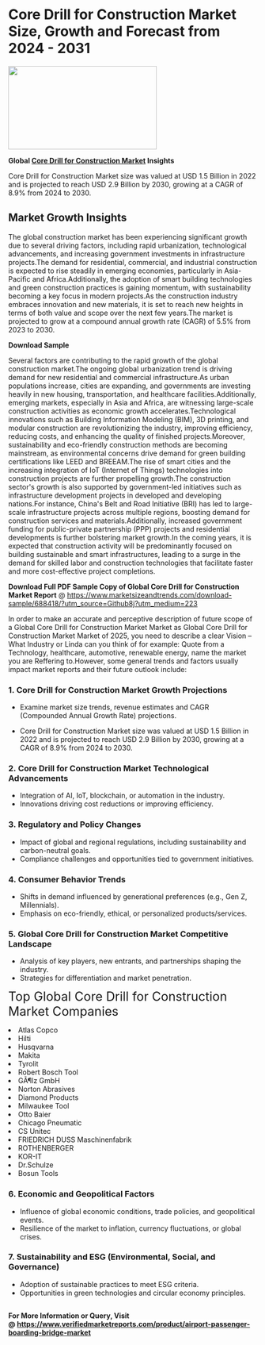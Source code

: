 <H1>Core Drill for Construction Market Size, Growth and Forecast from 2024 - 2031</H1><img class="aligncenter size-medium wp-image-584254" src="https://thirdeyenews.in/wp-content/uploads/2024/09/Global-Market-Research-300x168.jpeg" alt="" width="300" height="168" /><p><strong>Global&nbsp;<a href="https://www.marketsizeandtrends.com/download-sample/688418/?utm_source=Github8j?utm_medium=223">Core Drill for Construction Market</a> Insights</strong></p><p>Core Drill for Construction Market size was valued at USD 1.5 Billion in 2022 and is projected to reach USD 2.9 Billion by 2030, growing at a CAGR of 8.9% from 2024 to 2030.</p><p><h2>Market Growth Insights</h2> <p>The global construction market has been experiencing significant growth due to several driving factors, including rapid urbanization, technological advancements, and increasing government investments in infrastructure projects.The demand for residential, commercial, and industrial construction is expected to rise steadily in emerging economies, particularly in Asia-Pacific and Africa.Additionally, the adoption of smart building technologies and green construction practices is gaining momentum, with sustainability becoming a key focus in modern projects.As the construction industry embraces innovation and new materials, it is set to reach new heights in terms of both value and scope over the next few years.The market is projected to grow at a compound annual growth rate (CAGR) of 5.5% from 2023 to 2030.</p> <p><strong>Download Sample</strong></p> <p>Several factors are contributing to the rapid growth of the global construction market.The ongoing global urbanization trend is driving demand for new residential and commercial infrastructure.As urban populations increase, cities are expanding, and governments are investing heavily in new housing, transportation, and healthcare facilities.Additionally, emerging markets, especially in Asia and Africa, are witnessing large-scale construction activities as economic growth accelerates.Technological innovations such as Building Information Modeling (BIM), 3D printing, and modular construction are revolutionizing the industry, improving efficiency, reducing costs, and enhancing the quality of finished projects.Moreover, sustainability and eco-friendly construction methods are becoming mainstream, as environmental concerns drive demand for green building certifications like LEED and BREEAM.The rise of smart cities and the increasing integration of IoT (Internet of Things) technologies into construction projects are further propelling growth.The construction sector's growth is also supported by government-led initiatives such as infrastructure development projects in developed and developing nations.For instance, China's Belt and Road Initiative (BRI) has led to large-scale infrastructure projects across multiple regions, boosting demand for construction services and materials.Additionally, increased government funding for public-private partnership (PPP) projects and residential developments is further bolstering market growth.In the coming years, it is expected that construction activity will be predominantly focused on building sustainable and smart infrastructures, leading to a surge in the demand for skilled labor and construction technologies that facilitate faster and more cost-effective project completions.</p> <p><span class=""><strong>Download Full PDF Sample Copy of Global Core Drill for Construction Market Report</strong> @ <a href="https://www.marketsizeandtrends.com/download-sample/688418/?utm_source=Github8j?utm_medium=223" target="_blank">https://www.marketsizeandtrends.com/download-sample/688418/?utm_source=Github8j?utm_medium=223</a></span></p><p>In order to make an accurate and perceptive description of future scope of a Global&nbsp;Core Drill for Construction Market Market as Global&nbsp;Core Drill for Construction Market Market of 2025, you need to describe a clear Vision &ndash; What Industry or Linda can you think of for example: Quote from a Technology, healthcare, automotive, renewable energy, name the market you are Reffering to.However, some general trends and factors usually impact market reports and their future outlook include:</p><h3>1.&nbsp;<strong>Core Drill for Construction Market Growth Projections</strong></h3><ul><li>Examine market size trends, revenue estimates and CAGR (Compounded Annual Growth Rate) projections.</li><li><p>Core Drill for Construction Market size was valued at USD 1.5 Billion in 2022 and is projected to reach USD 2.9 Billion by 2030, growing at a CAGR of 8.9% from 2024 to 2030.</p></li></ul><h3>2.&nbsp;<strong>Core Drill for Construction Market Technological Advancements</strong></h3><ul><li>Integration of AI, IoT, blockchain, or automation in the industry.</li><li>Innovations driving cost reductions or improving efficiency.</li></ul><h3>3.&nbsp;<strong>Regulatory and Policy Changes</strong></h3><ul><li>Impact of global and regional regulations, including sustainability and carbon-neutral goals.</li><li>Compliance challenges and opportunities tied to government initiatives.</li></ul><h3>4.&nbsp;<strong>Consumer Behavior Trends</strong></h3><ul><li>Shifts in demand influenced by generational preferences (e.g., Gen Z, Millennials).</li><li>Emphasis on eco-friendly, ethical, or personalized products/services.</li></ul><h3>5.&nbsp;<strong>Global Core Drill for Construction Market Competitive Landscape</strong></h3><ul><li>Analysis of key players, new entrants, and partnerships shaping the industry.</li><li>Strategies for differentiation and market penetration.</li></ul><p data-pm-slice="1 1 []"><span style="color: inherit; font-family: inherit; font-size: 25px;">Top Global Core Drill for Construction Market Companies</span></p><div class="" data-test-id=""><p><li>Atlas Copco</li><li> Hilti</li><li> Husqvarna</li><li> Makita</li><li> Tyrolit</li><li> Robert Bosch Tool</li><li> GÃ¶lz GmbH</li><li> Norton Abrasives</li><li> Diamond Products</li><li> Milwaukee Tool</li><li> Otto Baier</li><li> Chicago Pneumatic</li><li> CS Unitec</li><li> FRIEDRICH DUSS Maschinenfabrik</li><li> ROTHENBERGER</li><li> KOR-IT</li><li> Dr.Schulze</li><li> Bosun Tools</li></p></div><h3>6.&nbsp;<strong>Economic and Geopolitical Factors</strong></h3><ul><li>Influence of global economic conditions, trade policies, and geopolitical events.</li><li>Resilience of the market to inflation, currency fluctuations, or global crises.</li></ul><h3>7.&nbsp;<strong>Sustainability and ESG (Environmental, Social, and Governance)</strong></h3><ul><li>Adoption of sustainable practices to meet ESG criteria.</li><li>Opportunities in green technologies and circular economy principles.</li></ul><h2><strong style="font-size: 14px;">For More Information or Query, Visit @&nbsp;</strong><a style="background-color: #ffffff; font-size: 14px;" href="https://www.marketsizeandtrends.com/report/core-drill-for-construction-market/" target="_blank">https://www.verifiedmarketreports.com/product/airport-passenger-boarding-bridge-market</a></h2>